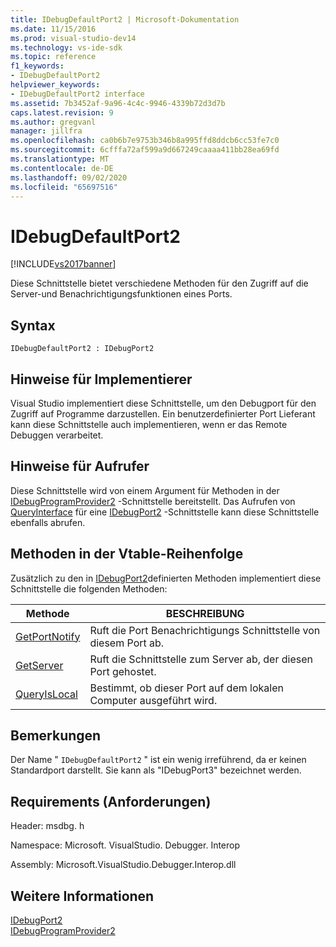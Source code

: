 ```yaml
---
title: IDebugDefaultPort2 | Microsoft-Dokumentation
ms.date: 11/15/2016
ms.prod: visual-studio-dev14
ms.technology: vs-ide-sdk
ms.topic: reference
f1_keywords:
- IDebugDefaultPort2
helpviewer_keywords:
- IDebugDefaultPort2 interface
ms.assetid: 7b3452af-9a96-4c4c-9946-4339b72d3d7b
caps.latest.revision: 9
ms.author: gregvanl
manager: jillfra
ms.openlocfilehash: ca0b6b7e9753b346b8a995ffd8ddcb6cc53fe7c0
ms.sourcegitcommit: 6cfffa72af599a9d667249caaaa411bb28ea69fd
ms.translationtype: MT
ms.contentlocale: de-DE
ms.lasthandoff: 09/02/2020
ms.locfileid: "65697516"
---
```

# <a name="idebugdefaultport2"></a>IDebugDefaultPort2
[!INCLUDE[vs2017banner](../../../includes/vs2017banner.md)]

Diese Schnittstelle bietet verschiedene Methoden für den Zugriff auf die Server-und Benachrichtigungsfunktionen eines Ports.  
  
## <a name="syntax"></a>Syntax  
  
```  
IDebugDefaultPort2 : IDebugPort2  
```  
  
## <a name="notes-for-implementers"></a>Hinweise für Implementierer  
 Visual Studio implementiert diese Schnittstelle, um den Debugport für den Zugriff auf Programme darzustellen. Ein benutzerdefinierter Port Lieferant kann diese Schnittstelle auch implementieren, wenn er das Remote Debuggen verarbeitet.  
  
## <a name="notes-for-callers"></a>Hinweise für Aufrufer  
 Diese Schnittstelle wird von einem Argument für Methoden in der [IDebugProgramProvider2](../../../extensibility/debugger/reference/idebugprogramprovider2.md) -Schnittstelle bereitstellt. Das Aufrufen von [QueryInterface](https://msdn.microsoft.com/library/62fce95e-aafa-4187-b50b-e6611b74c3b3) für eine [IDebugPort2](../../../extensibility/debugger/reference/idebugport2.md) -Schnittstelle kann diese Schnittstelle ebenfalls abrufen.  
  
## <a name="methods-in-vtable-order"></a>Methoden in der Vtable-Reihenfolge  
 Zusätzlich zu den in [IDebugPort2](../../../extensibility/debugger/reference/idebugport2.md)definierten Methoden implementiert diese Schnittstelle die folgenden Methoden:  
  
|Methode|BESCHREIBUNG|  
|------------|-----------------|  
|[GetPortNotify](../../../extensibility/debugger/reference/idebugdefaultport2-getportnotify.md)|Ruft die Port Benachrichtigungs Schnittstelle von diesem Port ab.|  
|[GetServer](../../../extensibility/debugger/reference/idebugdefaultport2-getserver.md)|Ruft die Schnittstelle zum Server ab, der diesen Port gehostet.|  
|[QueryIsLocal](../../../extensibility/debugger/reference/idebugdefaultport2-queryislocal.md)|Bestimmt, ob dieser Port auf dem lokalen Computer ausgeführt wird.|  
  
## <a name="remarks"></a>Bemerkungen  
 Der Name " `IDebugDefaultPort2` " ist ein wenig irreführend, da er keinen Standardport darstellt. Sie kann als "IDebugPort3" bezeichnet werden.  
  
## <a name="requirements"></a>Requirements (Anforderungen)  
 Header: msdbg. h  
  
 Namespace: Microsoft. VisualStudio. Debugger. Interop  
  
 Assembly: Microsoft.VisualStudio.Debugger.Interop.dll  
  
## <a name="see-also"></a>Weitere Informationen  
 [IDebugPort2](../../../extensibility/debugger/reference/idebugport2.md)   
 [IDebugProgramProvider2](../../../extensibility/debugger/reference/idebugprogramprovider2.md)
